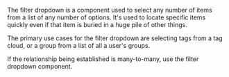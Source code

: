 The filter dropdown is a component used to select any number of items from a list of any number of options. It's used to locate specific items quickly even if that item is buried in a huge pile of other things.

The primary use cases for the filter dropdown are selecting tags from a tag cloud, or a group from a list of all a user's groups.

If the relationship being established is many-to-many, use the filter dropdown component.